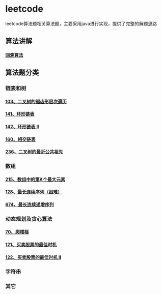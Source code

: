 # leetcode
leetcode算法题相关算法题，主要采用java进行实现，提供了完整的解题思路

## 算法讲解
#### [回溯算法](/src/main/doc/algorithm/回溯算法.md)

## 算法题分类
### 链表和树
#### [103、二叉树的锯齿形层次遍历](/src/main/doc/linkedAndTrees/二叉树的锯齿形层次遍历.md)
#### [141、环形链表](/src/main/doc/linkedAndTrees/环形链表.md)
#### [142、环形链表 II](/src/main/doc/linkedAndTrees/环形链表2.md)
#### [160、相交链表](/src/main/doc/linkedAndTrees/相交链表160.md)
#### [236、二叉树的最近公共祖先](/src/main/doc/linkedAndTrees/二叉树的最近公共祖先.md)

### 数组
#### [215、数组中的第K个最大元素](/src/main/doc/array/数组中的第K个最大元素215.md)
#### [128、最长连续序列（困难）](/src/main/doc/array/最长连续序列.md)
#### [674、最长连续递增序列](/src/main/doc/array/最长连续递增序列.md)
### 动态规划及贪心算法
#### [70、爬楼梯](/src/main/doc/dynamicProgramming/爬楼梯.md)
#### [121、买卖股票的最佳时机](/src/main/doc/dynamicProgramming/买卖股票的最佳时机.md)
#### [122、买卖股票的最佳时机 II](/src/main/doc/dynamicProgramming/买卖股票的最佳时机II.md)
### 字符串
### 其它
